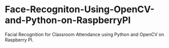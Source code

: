 # Face-Recogniton-Using-OpenCV-and-Python-on-RaspberryPI
Facial Recognition for Classroom Attendance using Python and OpenCV on Raspberry PI.
